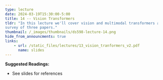 ```yaml
---
type: lecture
date: 2024-03-19T15:30:00-5:00
title: 14 -- Vision Transformers
tldr: "In this lecture we'll cover vision and multimodal transformers as a 
survey of three papers."
thumbnail: /_images/thumbnails/ds598-lecture-14.png
hide_from_announcments: true
links: 
    - url: /static_files/lectures/13_vision_tranformers_v2.pdf
      name: slides
---
```

**Suggested Readings:**
- See slides for references
